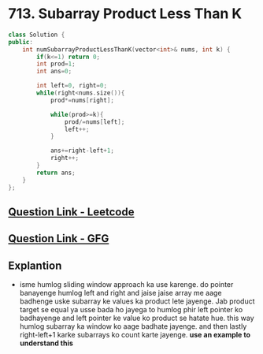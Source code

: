 # 713. Subarray Product Less Than K

```cpp
class Solution {
public:
    int numSubarrayProductLessThanK(vector<int>& nums, int k) {
        if(k<=1) return 0;
        int prod=1;
        int ans=0;

        int left=0, right=0;
        while(right<nums.size()){
            prod*=nums[right];

            while(prod>=k){
                prod/=nums[left];
                left++;
            }

            ans+=right-left+1;
            right++;
        }
        return ans;
    }
};
```

## [Question Link - Leetcode](https://leetcode.com/problems/subarray-product-less-than-k/)

## [Question Link - GFG](https://practice.geeksforgeeks.org/problems/count-the-subarrays-having-product-less-than-k1708/1/#)

## Explantion

- isme humlog sliding window approach ka use karenge. do pointer banayenge humlog left and right and jaise jaise array me aage badhenge uske subarray ke values ka product lete jayenge. Jab product target se equal ya usse bada ho jayega to humlog phir left pointer ko badhayenge and left pointer ke value ko product se hatate hue. this way humlog subarray ka window ko aage badhate jayenge. and then lastly right-left+1 karke subarrays ko count karte jayenge. **use an example to understand this**
